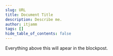 ```yaml
---
slug: URL
title: Document Title
description: Describe me.
author: itjamm
tags: []
hide_table_of_contents: false
---
```


Everything above this will apear in the blockpost.
<!--truncate-->